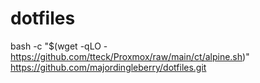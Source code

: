 # dotfiles


bash -c "$(wget -qLO - https://github.com/tteck/Proxmox/raw/main/ct/alpine.sh)"
https://github.com/majordingleberry/dotfiles.git
